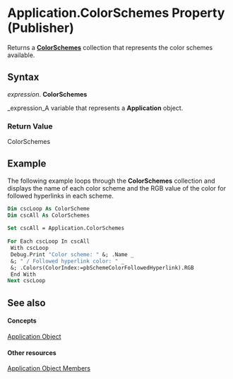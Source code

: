 
# Application.ColorSchemes Property (Publisher)

Returns a  **[ColorSchemes](f5002de1-5e91-fc92-eedb-0e13dce57802.md)** collection that represents the color schemes available.


## Syntax

 _expression_. **ColorSchemes**

 _expression_A variable that represents a  **Application** object.


### Return Value

ColorSchemes


## Example

The following example loops through the  **ColorSchemes** collection and displays the name of each color scheme and the RGB value of the color for followed hyperlinks in each scheme.


```vb
Dim cscLoop As ColorScheme 
Dim cscAll As ColorSchemes 
 
Set cscAll = Application.ColorSchemes 
 
For Each cscLoop In cscAll 
 With cscLoop 
 Debug.Print "Color scheme: " &; .Name _ 
 &; " / Followed hyperlink color: " _ 
 &; .Colors(ColorIndex:=pbSchemeColorFollowedHyperlink).RGB 
 End With 
Next cscLoop
```


## See also


#### Concepts


 [Application Object](acfc7efb-e6a5-a89a-3aee-3cb4af2f3508.md)
#### Other resources


 [Application Object Members](aa4d515b-f779-b8b5-968a-8e5f7466fb56.md)
